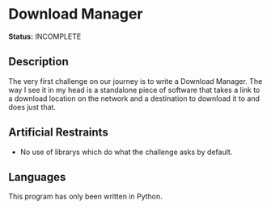 # Download Manager

**Status:** INCOMPLETE

## Description

The very first challenge on our journey is to write a Download Manager. The way I see it in my head is a standalone piece of software that takes a link to a download location on the network and a destination to download it to and does just that.

## Artificial Restraints

- No use of librarys which do what the challenge asks by default.

## Languages

This program has only been written in Python.